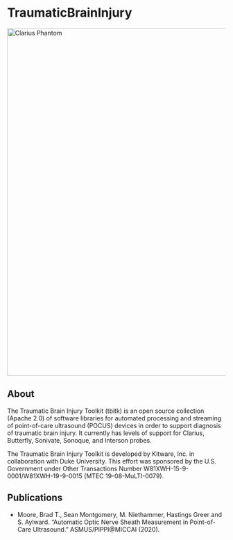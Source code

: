 # TraumaticBrainInjury

<img src="Documentation/images/Clarius Phantom.gif" alt="Clarius Phantom" width="800"/>

## About
The Traumatic Brain Injury Toolkit (tbitk) is an open source collection (Apache 2.0) of software libraries for automated processing and streaming of point-of-care ultrasound (POCUS) devices in order to support diagnosis of traumatic brain injury.  It currently has levels of support for Clarius, Butterfly, Sonivate, Sonoque, and Interson probes.

The Traumatic Brain Injury Toolkit is developed by Kitware, Inc. in collaboration with Duke University.  This effort was sponsored by the U.S. Government under Other Transactions Number W81XWH-15-9-0001/W81XWH-19-9-0015 (MTEC 19-08-MuLTI-0079).

## Publications
* Moore, Brad T., Sean Montgomery, M. Niethammer, Hastings Greer and S. Aylward. “Automatic Optic Nerve Sheath Measurement in Point-of-Care Ultrasound.” ASMUS/PIPPI@MICCAI (2020).